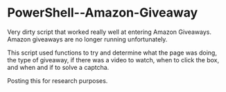 # PowerShell--Amazon-Giveaway
Very dirty script that worked really well at entering Amazon Giveaways. Amazon giveaways are no longer running unfortunately.

This script used functions to try and determine what the page was doing, the type of giveaway, if there was a video to watch, when to click the box, and when and if to solve a captcha. 

Posting this for research purposes.
